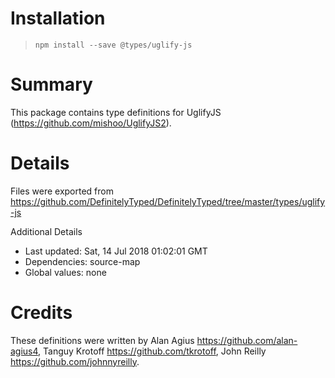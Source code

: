 # Installation
> `npm install --save @types/uglify-js`

# Summary
This package contains type definitions for UglifyJS (https://github.com/mishoo/UglifyJS2).

# Details
Files were exported from https://github.com/DefinitelyTyped/DefinitelyTyped/tree/master/types/uglify-js

Additional Details
 * Last updated: Sat, 14 Jul 2018 01:02:01 GMT
 * Dependencies: source-map
 * Global values: none

# Credits
These definitions were written by Alan Agius <https://github.com/alan-agius4>, Tanguy Krotoff <https://github.com/tkrotoff>, John Reilly <https://github.com/johnnyreilly>.
